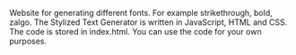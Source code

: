 Website for generating different fonts. For example strikethrough, bold, zalgo. The Stylized Text Generator is written in JavaScript, HTML and CSS. The code is stored in index.html. You can use the code for your own purposes.
